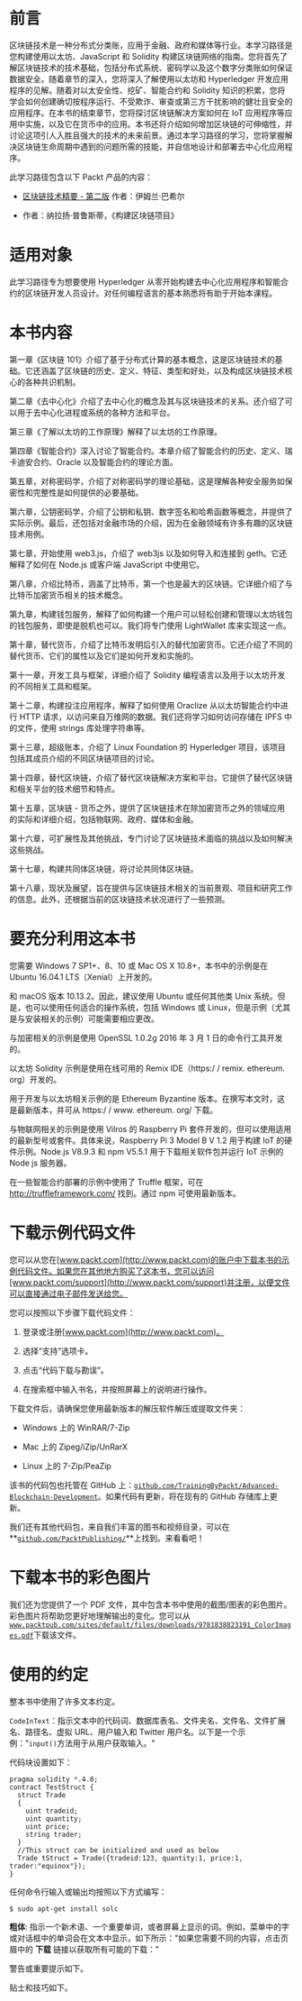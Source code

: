 # 前言

区块链技术是一种分布式分类账，应用于金融、政府和媒体等行业。本学习路径是您构建使用以太坊、JavaScript 和 Solidity 构建区块链网络的指南。您将首先了解区块链技术的技术基础，包括分布式系统、密码学以及这个数字分类账如何保证数据安全。随着章节的深入，您将深入了解使用以太坊和 Hyperledger 开发应用程序的见解。随着对以太安全性、挖矿、智能合约和 Solidity 知识的积累，您将学会如何创建确切按程序运行、不受欺诈、审查或第三方干扰影响的健壮且安全的应用程序。在本书的结束章节，您将探讨区块链解决方案如何在 IoT 应用程序等应用中实施，以及它在货币中的应用。本书还将介绍如何增加区块链的可伸缩性，并讨论这项引人入胜且强大的技术的未来前景。通过本学习路径的学习，您将掌握解决区块链生命周期中遇到的问题所需的技能，并自信地设计和部署去中心化应用程序。

此学习路径包含以下 Packt 产品的内容：

+   [区块链技术精要 - 第二版](https://www.example.org) 作者：伊姆兰·巴希尔

+   作者：纳拉扬·普鲁斯蒂，《构建区块链项目》

# 适用对象

此学习路径专为想要使用 Hyperledger 从零开始构建去中心化应用程序和智能合约的区块链开发人员设计。对任何编程语言的基本熟悉将有助于开始本课程。

# 本书内容

第一章《区块链 101》介绍了基于分布式计算的基本概念，这是区块链技术的基础。它还涵盖了区块链的历史、定义、特征、类型和好处，以及构成区块链技术核心的各种共识机制。

第二章《去中心化》介绍了去中心化的概念及其与区块链技术的关系。还介绍了可以用于去中心化进程或系统的各种方法和平台。

第三章《了解以太坊的工作原理》解释了以太坊的工作原理。

第四章《智能合约》深入讨论了智能合约。本章介绍了智能合约的历史、定义、瑞卡迪安合约、Oracle 以及智能合约的理论方面。

第五章，对称密码学，介绍了对称密码学的理论基础，这是理解各种安全服务如保密性和完整性是如何提供的必要基础。

第六章，公钥密码学，介绍了公钥和私钥、数字签名和哈希函数等概念，并提供了实际示例。最后，还包括对金融市场的介绍，因为在金融领域有许多有趣的区块链技术用例。

第七章，开始使用 web3.js，介绍了 web3js 以及如何导入和连接到 geth。它还解释了如何在 Node.js 或客户端 JavaScript 中使用它。

第八章，介绍比特币，涵盖了比特币，第一个也是最大的区块链。它详细介绍了与比特币加密货币相关的技术概念。

第九章，构建钱包服务，解释了如何构建一个用户可以轻松创建和管理以太坊钱包的钱包服务，即使是脱机也可以。我们将专门使用 LightWallet 库来实现这一点。

第十章，替代货币，介绍了比特币发明后引入的替代加密货币。它还介绍了不同的替代货币、它们的属性以及它们是如何开发和实施的。

第十一章，开发工具与框架，详细介绍了 Solidity 编程语言以及用于以太坊开发的不同相关工具和框架。

第十二章，构建投注应用程序，解释了如何使用 Oraclize 从以太坊智能合约中进行 HTTP 请求，以访问来自万维网的数据。我们还将学习如何访问存储在 IPFS 中的文件，使用 strings 库处理字符串等。

第十三章，超级账本，介绍了 Linux Foundation 的 Hyperledger 项目，该项目包括其成员介绍的不同区块链项目的讨论。

第十四章，替代区块链，介绍了替代区块链解决方案和平台。它提供了替代区块链和相关平台的技术细节和特点。

第十五章，区块链 - 货币之外，提供了区块链技术在除加密货币之外的领域应用的实际和详细介绍，包括物联网、政府、媒体和金融。

第十六章，可扩展性及其他挑战，专门讨论了区块链技术面临的挑战以及如何解决这些挑战。

第十七章，构建共同体区块链，将讨论共同体区块链。

第十八章，现状及展望，旨在提供与区块链技术相关的当前景观、项目和研究工作的信息。此外，还根据当前的区块链技术状况进行了一些预测。

# 要充分利用这本书

您需要 Windows 7 SP1+、8、10 或 Mac OS X 10.8+，本书中的示例是在 Ubuntu 16.04.1 LTS（Xenial）上开发的。

和 macOS 版本 10.13.2。因此，建议使用 Ubuntu 或任何其他类 Unix 系统。但是，也可以使用任何适合的操作系统，包括 Windows 或 Linux，但是示例（尤其是与安装相关的示例）可能需要相应更改。

与加密相关的示例是使用 OpenSSL 1.0.2g 2016 年 3 月 1 日的命令行工具开发的。

以太坊 Solidity 示例是使用在线可用的 Remix IDE（https:/ / remix. ethereum. org）开发的。

用于开发与以太坊相关示例的是 Ethereum Byzantine 版本。在撰写本文时，这是最新版本，并可从 https:/ / www. ethereum. org/ 下载。

与物联网相关的示例是使用 Vilros 的 Raspberry Pi 套件开发的，但可以使用适用的最新型号或套件。具体来说，Raspberry Pi 3 Model B V 1.2 用于构建 IoT 的硬件示例。Node.js V8.9.3 和 npm V5.5.1 用于下载相关软件包并运行 IoT 示例的 Node js 服务器。

在一些智能合约部署的示例中使用了 Truffle 框架，可在 http://truffleframework.com/ 找到。通过 npm 可使用最新版本。

# 下载示例代码文件

您可以从您在[www.packt.com](http://www.packt.com)的账户中下载本书的示例代码文件。如果您在其他地方购买了这本书，您可以访问[www.packt.com/support](http://www.packt.com/support)并注册，以便文件可以直接通过电子邮件发送给您。

您可以按照以下步骤下载代码文件：

1.  登录或注册[www.packt.com](http://www.packt.com)。

1.  选择“支持”选项卡。

1.  点击“代码下载与勘误”。

1.  在搜索框中输入书名，并按照屏幕上的说明进行操作。

下载文件后，请确保您使用最新版本的解压软件解压或提取文件夹：

+   Windows 上的 WinRAR/7-Zip

+   Mac 上的 Zipeg/iZip/UnRarX

+   Linux 上的 7-Zip/PeaZip

该书的代码包也托管在 GitHub 上：[`github.com/TrainingByPackt/Advanced-Blockchain-Development`](https://github.com/TrainingByPackt/Advanced-Blockchain-Development)。如果代码有更新，将在现有的 GitHub 存储库上更新。

我们还有其他代码包，来自我们丰富的图书和视频目录，可以在**[`github.com/PacktPublishing/`](https://github.com/PacktPublishing/)**上找到。来看看吧！

# 下载本书的彩色图片

我们还为您提供了一个 PDF 文件，其中包含本书中使用的截图/图表的彩色图片。彩色图片将帮助您更好地理解输出的变化。您可以从[`www.packtpub.com/sites/default/files/downloads/9781838823191_ColorImages.pdf`](https://www.packtpub.com/sites/default/files/downloads/9781838823191_ColorImages.pdf)下载该文件。

# 使用的约定

整本书中使用了许多文本约定。

`CodeInText`：指示文本中的代码词、数据库表名、文件夹名、文件名、文件扩展名、路径名、虚拟 URL、用户输入和 Twitter 用户名。以下是一个示例："`input()`方法用于从用户获取输入。"

代码块设置如下：

```
pragma solidity ⁰.4.0;
contract TestStruct {
  struct Trade
  {
    uint tradeid;
    uint quantity;
    uint price;
    string trader;
  }
  //This struct can be initialized and used as below
  Trade tStruct = Trade({tradeid:123, quantity:1, price:1,
trader:"equinox"});
}

```

任何命令行输入或输出均按照以下方式编写：

```
$ sudo apt-get install solc
```

**粗体**: 指示一个新术语、一个重要单词，或者屏幕上显示的词。例如，菜单中的字或对话框中的单词会在文本中显示，如下所示："如果您需要不同的内容，点击页眉中的 **下载** 链接以获取所有可能的下载："

警告或重要提示如下。

贴士和技巧如下。
